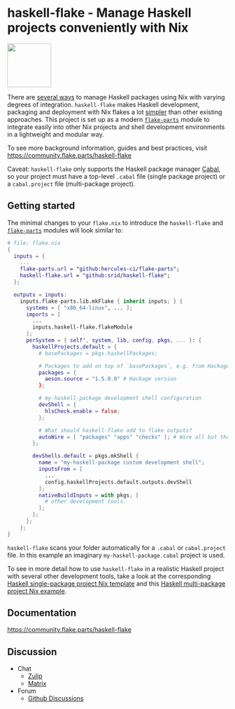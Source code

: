 # haskell-flake - Manage Haskell projects conveniently with Nix

<img src="./doc/logo.webp" width=100 />

There are [several ways](https://nixos.wiki/wiki/Haskell) to manage Haskell packages using Nix with varying degrees of integration.  `haskell-flake` makes Haskell development, packaging and deployment with Nix flakes a lot [simpler](https://community.flake.parts/haskell-flake/start#under-the-hood) than other existing approaches.  This project is set up as a modern [`flake-parts`](https://flake.parts/) module to integrate easily into other Nix projects and shell development environments in a lightweight and modular way.

To see more background information, guides and best practices, visit https://community.flake.parts/haskell-flake

Caveat: `haskell-flake` only supports the Haskell package manager [Cabal](https://www.haskell.org/cabal/),
so your project must have a top-level `.cabal` file (single package project) or a `cabal.project` file
(multi-package project).

## Getting started

The minimal changes to your `flake.nix` to introduce the `haskell-flake` and [`flake-parts`](https://flake.parts/) modules will look similar to:

```nix
# file: flake.nix
{
  inputs = {
    ...
    flake-parts.url = "github:hercules-ci/flake-parts";
    haskell-flake.url = "github:srid/haskell-flake";
  };

  outputs = inputs:
    inputs.flake-parts.lib.mkFlake { inherit inputs; } {
      systems = [ "x86_64-linux", ... ];
      imports = [
        ...
        inputs.haskell-flake.flakeModule
      ];
      perSystem = { self', system, lib, config, pkgs, ... }: {
        haskellProjects.default = {
          # basePackages = pkgs.haskellPackages;

          # Packages to add on top of `basePackages`, e.g. from Hackage
          packages = {
            aeson.source = "1.5.0.0" # Hackage version
          };

          # my-haskell-package development shell configuration
          devShell = {
            hlsCheck.enable = false;
          };

          # What should haskell-flake add to flake outputs?
          autoWire = [ "packages" "apps" "checks" ]; # Wire all but the devShell
        };

        devShells.default = pkgs.mkShell {
          name = "my-haskell-package custom development shell";
          inputsFrom = [
            ...
            config.haskellProjects.default.outputs.devShell
          ];
          nativeBuildInputs = with pkgs; [
            # other development tools.
          ];
        };
      };
    };
}
```

`haskell-flake` scans your folder automatically for a `.cabal` or `cabal.project` file.
In this example an imaginary `my-haskell-package.cabal` project is used.

To see in more detail how to use `haskell-flake` in a realistic Haskell project
with several other development tools, take a look at
the corresponding [Haskell single-package project Nix template](https://github.com/srid/haskell-template) and
this [Haskell multi-package project Nix example](https://github.com/srid/haskell-multi-nix).

## Documentation

https://community.flake.parts/haskell-flake

## Discussion

- Chat
  - [Zulip](https://nixos.zulipchat.com/#narrow/stream/413949-haskell-flake)
  - [Matrix](https://app.element.io/#/room/#flakular:matrix.org)
- Forum
  - [Github Discussions](https://github.com/srid/haskell-flake/discussions)
